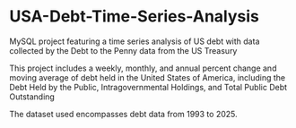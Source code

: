 # USA-Debt-Time-Series-Analysis
MySQL project featuring a time series analysis of US debt with data collected by the Debt to the Penny data from the US Treasury

This project includes a weekly, monthly, and annual percent change and moving average of debt held in the United States of America, including the Debt Held by the Public, Intragovernmental Holdings, and Total Public Debt Outstanding

The dataset used encompasses debt data from 1993 to 2025.
